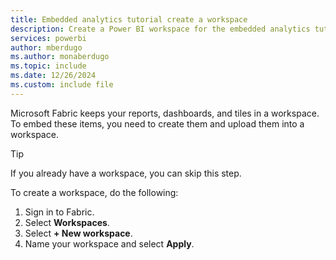 ```yaml
---
title: Embedded analytics tutorial create a workspace
description: Create a Power BI workspace for the embedded analytics tutorials.
services: powerbi
author: mberdugo
ms.author: monaberdugo
ms.topic: include
ms.date: 12/26/2024
ms.custom: include file
---
```


Microsoft Fabric keeps your reports, dashboards, and tiles in a workspace. To embed these items, you need to create them and upload them into a workspace.

>[!TIP]
>If you already have a workspace, you can skip this step.

To create a workspace, do the following:

1. Sign in to Fabric.
1. Select **Workspaces**.
1. Select **+ New workspace**.
1. Name your workspace and select **Apply**.
